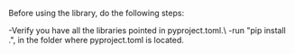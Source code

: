 Before using the library, do the following steps:

-Verify you have all the libraries pointed in pyproject.toml.\\
-run "pip install .", in the folder where pyproject.toml is located.
